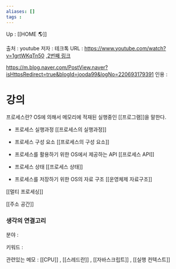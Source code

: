 ```yaml
---
aliases: []
tags : 
---
```

Up : [[HOME 🌎]]

출처 : youtube
저자 : 테크톡 
URL : https://www.youtube.com/watch?v=1grtWKqTn50 ,[2번째 링크](https://hanamon.kr/javascript-%EB%9F%B0%ED%83%80%EC%9E%84-%EC%9E%91%EB%8F%99-%EB%B0%A9%EC%8B%9D-%EB%B9%84%EB%8F%99%EA%B8%B0%EC%99%80-%EC%9D%B4%EB%B2%A4%ED%8A%B8-%EB%A3%A8%ED%94%84/)

https://m.blog.naver.com/PostView.naver?isHttpsRedirect=true&blogId=jooda99&logNo=220693179391
인용 : 

# 강의
프로세스란? 
OS에 의해서 메모리에 적재된 실행중인 [[프로그램]]을 말한다. 


- 프로세스 실행과정 
[[프로세스의 실행과정]]


- 프로세스 구성 요소
[[프로세스의 구성 요소]]

- 프로세스를 활용하기 위한 OS에서 제공하는 API
[[프로세스 API]]

- 프로세스 상태 
[[프로세스 상태]]

- 프로세스를 저장하기 위한 OS의 자료 구조 
[[운영체제 자료구조]]



[[멀티 프로세싱]]


[[주소 공간]]


### 생각의 연결고리
분야 :

키워드 :

관련있는 메모 : [[CPU]] , [[스레드란]] , [[자바스크립트]] , [[실행 컨텍스트]]
